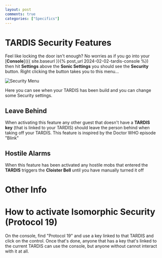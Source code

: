 ```yaml
---
layout: post
comments: true
categories: ["Specifics"]
---
```

# TARDIS Security Features
Feel like locking the door isn't enough? No worries as if you go into your [**Console**]({{ site.baseurl }}{% post_url 2024-02-02-tardis-console %}) then hit **Settings** above the **Sonic Settings** you should see the **Security** button. Right clicking the button takes you to this menu...

![Security Menu](https://github.com/Loqor/ait/assets/152225935/1826db81-aa3d-49ea-abc9-4e5fa1f4910f)

Here you can see when your TARDIS has been build and you can change some Security settings.

## Leave Behind
When activating this feature any other guest that doesn't have a **TARDIS key** (that is linked to your TARDIS) should leave the person behind when taking off your TARDIS. This feature is inspired by the Doctor WHO episode "Blink"

## Hostile Alarms
When this feature has been activated any hostile mobs that entered the **TARDIS** triggers the **Cloister Bell** until you have manually turned it off

# Other Info
# How to activate Isomorphic Security (Protocol 19)
On the console, find "Protocol 19" and use a key linked to that TARDIS and click on the control. Once that's done, anyone that has a key that's linked to the current TARDIS can use the console, but anyone without cannot interact with it at all.
